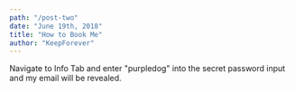 ```yaml
---
path: "/post-two"
date: "June 19th, 2018"
title: "How to Book Me"
author: "KeepForever"
---
```


Navigate to Info Tab and enter "purpledog" into the
secret password input and my email will be revealed.
